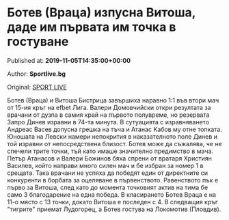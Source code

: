 
# Ботев (Враца) изпусна Витоша, даде им първата им точка в гостуване

Published at: **2019-11-05T14:35:00+00:00**

Author: **Sportlive.bg**

Original: [SPORT LIVE](https://www.sportlive.bg/bgfootball/bgfootballother/botev-(vraca)-izpusna-vitosha-dade-im-pyrvata-im-tochka-v-gostuvane-1403147.html)

Ботев (Враца) и Витоша Бистрица завършиха наравно 1:1 във втори мач от 15-ия кръг на efbet Лига. Валери Домовчийски откри резултата за врачани от дузпа в самия край на първото полувреме, но резервата Запро Динев изравни в 74-та минута. В сутуацията с изравняването Андреас Васев допусна грешка на тъча и Атанас Кабов му отне топката. Юношата на Левски намери непокрития в наказателното поле Динев и той изравни от непосредствена близост.
Ботев може да съжалява, че не спечели трите точки, тъй като имаше значително предимство в мача. Петър Атанасов и Валери Божинов бяха спрени от вратаря Християн Василев, който направи много силен мач и бе избран за номер 1 в срещата.
Така врачани не успяха да победят един от директните си конкуренти в борбата за оцеляване в първенството. Равенството пък е първо за Витоша, след като до момента точковият актив на тима бе само 3 благодарение на една победа. В класирането Ботев Враца е на 11-о място с 13 точки, докато Витоша е последен с 4. В следващия кръг "тигрите" приемат Лудогорец, а Ботев гостува на Локомотив (Пловдив).
